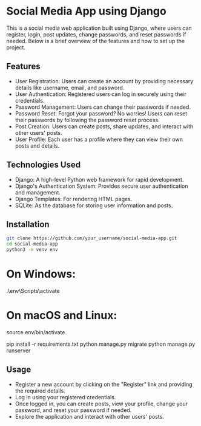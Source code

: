 # Social Media App using Django

This is a social media web application built using Django, where users can register, login, post updates, change passwords, and reset passwords if needed. Below is a brief overview of the features and how to set up the project.

## Features

- User Registration: Users can create an account by providing necessary details like username, email, and password.
- User Authentication: Registered users can log in securely using their credentials.
- Password Management: Users can change their passwords if needed.
- Password Reset: Forgot your password? No worries! Users can reset their passwords by following the password reset process.
- Post Creation: Users can create posts, share updates, and interact with other users' posts.
- User Profile: Each user has a profile where they can view their own posts and details.

## Technologies Used

- Django: A high-level Python web framework for rapid development.
- Django's Authentication System: Provides secure user authentication and management.
- Django Templates: For rendering HTML pages.
- SQLite: As the database for storing user information and posts.

## Installation

```bash
git clone https://github.com/your_username/social-media-app.git
cd social-media-app
python3 -m venv env
```

# On Windows:
.\env\Scripts\activate

# On macOS and Linux:
source env/bin/activate

pip install -r requirements.txt
python manage.py migrate
python manage.py runserver

## Usage

- Register a new account by clicking on the "Register" link and providing the required details.
- Log in using your registered credentials.
- Once logged in, you can create posts, view your profile, change your password, and reset your password if needed.
- Explore the application and interact with other users' posts.
